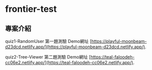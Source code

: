 # frontier-test

## 專案介紹

quiz1-RandomUser 第一題測驗
Demo網址 [https://playful-moonbeam-d23dcd.netlify.app/](https://playful-moonbeam-d23dcd.netlify.app/).

quiz2-Tree-Viewer 第二題測驗
Demo網址 [https://teal-faloodeh-cc06e2.netlify.app/](https://teal-faloodeh-cc06e2.netlify.app/).

